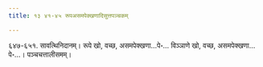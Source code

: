 ```yaml
---
title: १३ ४१-४५ रूपअसमपेक्खणादिसुत्तपञ्चकम्

---
```


६४७-६५१. सावत्थिनिदानम्। रूपे खो, वच्छ, असमपेक्खणा…पे॰… विञ्ञाणे खो, वच्छ, असमपेक्खणा…पे॰…। पञ्चचत्तालीसमम्।  

